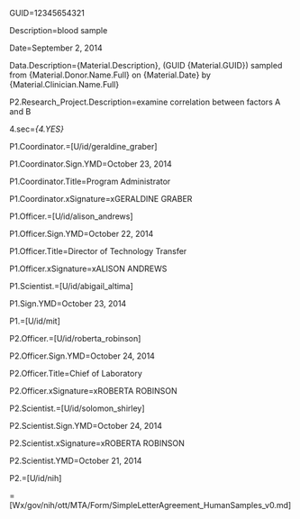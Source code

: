 GUID=12345654321

Description=blood sample

Date=September 2, 2014

Data.Description={Material.Description}, (GUID {Material.GUID}) sampled from {Material.Donor.Name.Full} on {Material.Date} by {Material.Clinician.Name.Full}

P2.Research_Project.Description=examine correlation between factors A and B

4.sec=<i>{4.YES}</i>
  
P1.Coordinator.=[U/id/geraldine_graber]

P1.Coordinator.Sign.YMD=October 23, 2014

P1.Coordinator.Title=Program Administrator

P1.Coordinator.xSignature=xGERALDINE GRABER

P1.Officer.=[U/id/alison_andrews]

P1.Officer.Sign.YMD=October 22, 2014

P1.Officer.Title=Director of Technology Transfer

P1.Officer.xSignature=xALISON ANDREWS

P1.Scientist.=[U/id/abigail_altima]

P1.Sign.YMD=October 23, 2014

P1.=[U/id/mit]

P2.Officer.=[U/id/roberta_robinson]

P2.Officer.Sign.YMD=October 24, 2014

P2.Officer.Title=Chief of Laboratory

P2.Officer.xSignature=xROBERTA ROBINSON

P2.Scientist.=[U/id/solomon_shirley]

P2.Scientist.Sign.YMD=October 24, 2014  

P2.Scientist.xSignature=xROBERTA ROBINSON

P2.Scientist.YMD=October 21, 2014

P2.=[U/id/nih]

=[Wx/gov/nih/ott/MTA/Form/SimpleLetterAgreement_HumanSamples_v0.md]